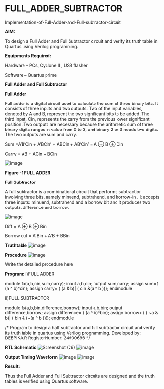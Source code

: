 # FULL_ADDER_SUBTRACTOR

Implementation-of-Full-Adder-and-Full-subtractor-circuit

**AIM:**

To design a Full Adder and Full Subtractor circuit and verify its truth table in Quartus using Verilog programming.

**Equipments Required:**

Hardware – PCs, Cyclone II , USB flasher

Software – Quartus prime

**Full Adder and Full Subtractor**

**Full Adder**

Full adder is a digital circuit used to calculate the sum of three binary bits. It consists of three inputs and two outputs. Two of the input variables, denoted by A and B, represent the two significant bits to be added. The third input, Cin, represents the carry from the previous lower significant position. Two outputs are necessary because the arithmetic sum of three binary digits ranges in value from 0 to 3, and binary 2 or 3 needs two digits. The two outputs are sum and carry.

Sum =A’B’Cin + A’BCin’ + ABCin + AB’Cin’ = A ⊕ B ⊕ Cin 

Carry = AB + ACin + BCin

![image](https://github.com/naavaneetha/FULL_ADDER_SUBTRACTOR/assets/154305477/0f30ba51-5ffb-4198-845f-18e054f675e7)

**Figure -1 FULL ADDER**

**Full Subtractor**

A full subtractor is a combinational circuit that performs subtraction involving three bits, namely minuend, subtrahend, and borrow-in . It accepts three inputs: minuend, subtrahend and a borrow bit and it produces two outputs: difference and borrow.

![image](https://github.com/naavaneetha/FULL_ADDER_SUBTRACTOR/assets/154305477/02b24f51-ab51-4304-9ad6-7b81ffc1ead5)

Diff = A ⊕ B ⊕ Bin 

Borrow out = A'Bin + A'B + BBin

**Truthtable**
![image](https://github.com/user-attachments/assets/57aec843-b571-431a-a103-6efe7aea7a99)

**Procedure**
![image](https://github.com/user-attachments/assets/6e1c53b4-e911-4ea8-80fb-9fa1e7487aa0)

Write the detailed procedure here

**Program:**
i)FULL ADDER

module fa(a,b,cin,sum,carry);
input a,b,cin;
output sum,carry;
assign sum=( (a ^ b)^cin);
assign carry= ( (a & b)| ( cin &(a ^ b )));
endmodule

ii)FULL SUBTRACTOR

module fs(a,b,bin,difference,borrow);
input a,b,bin;
output difference,borrow;
assign difference= ( (a ^ b)^bin);
assign borrow= ( ( ~a & b)| ( bin & (~(a ^ b ))));
endmodule

/* Program to design a half subtractor and full subtractor circuit and verify its truth table in quartus using Verilog programming.
Developed by: DEEPIKA.R
RegisterNumber: 24900696
*/

**RTL Schematic**
![Screenshot (26)](https://github.com/user-attachments/assets/17d7e24a-9a36-4ede-8fa3-0fcb98cca6ef)
![image](https://github.com/user-attachments/assets/3895ec71-0ffa-4c9a-95e8-24ef7316a7a5)

**Output Timing Waveform**
![image](https://github.com/user-attachments/assets/c378ea5d-418f-4d27-8c22-62f847540e21)
![image](https://github.com/user-attachments/assets/7c953056-06f3-403f-9e70-5dcb01e242da)

**Result:**

Thus the Full Adder and Full Subtractor circuits are designed and the truth tables is verified using Quartus software.



